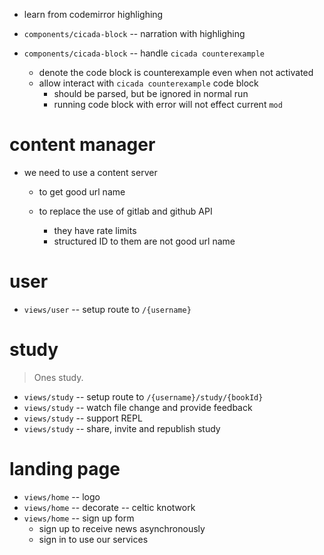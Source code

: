 - learn from codemirror highlighing

- `components/cicada-block` -- narration with highlighing

- `components/cicada-block` -- handle `cicada counterexample`

  - denote the code block is counterexample even when not activated
  - allow interact with `cicada counterexample` code block
    - should be parsed, but be ignored in normal run
    - running code block with error will not effect current `mod`

# content manager

- we need to use a content server

  - to get good url name

  - to replace the use of gitlab and github API
    - they have rate limits
    - structured ID to them are not good url name

# user

- `views/user` -- setup route to `/{username}`

# study

> Ones study.

- `views/study` -- setup route to `/{username}/study/{bookId}`
- `views/study` -- watch file change and provide feedback
- `views/study` -- support REPL
- `views/study` -- share, invite and republish study

# landing page

- `views/home` -- logo
- `views/home` -- decorate -- celtic knotwork
- `views/home` -- sign up form
  - sign up to receive news asynchronously
  - sign in to use our services
